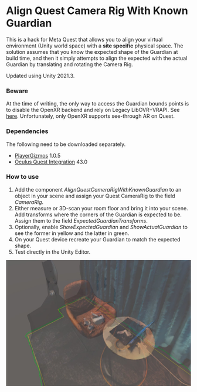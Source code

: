 # Align Quest Camera Rig With Known Guardian

This is a hack for Meta Quest that allows you to align your virtual environment (Unity world space) with a **site specific** physical space. The solution assumes that you know the expected shape of the Guardian at build time, and then it simply attempts to align the expected with the actual Guardian by translating and rotating the Camera Rig.

Updated using Unity 2021.3.

### Beware
At the time of writing, the only way to access the Guardian bounds points is to disable the OpenXR backend and rely on Legacy LibOVR+VRAPI. See [here](https://forum.unity.com/threads/can-we-reuse-user-s-vr-boundaries.818331/#post-8479355). Unfortunately, only OpenXR supports see-through AR on Quest.

### Dependencies
The following need to be downloaded separately.
- [PlayerGizmos](https://github.com/cecarlsen/PlayerGizmos) 1.0.5
- [Oculus Quest Integration](https://assetstore.unity.com/packages/tools/integration/oculus-integration-82022) 43.0

### How to use
1. Add the component *AlignQuestCameraRigWithKnownGuardian* to an object in your scene and assign your Quest CameraRig to the field *CameraRig*.
1. Either measure or 3D-scan your room floor and bring it into your scene. Add transforms where the corners of the Guardian is expected to be. Assign them to the field *ExpectedGuardianTransforms*.
1. Optionally, enable *ShowExpectedGuardian* and *ShowActualGuardian* to see the former in yellow and the latter in green.
1. On your Quest device recreate your Guardian to match the expected shape.
1. Test directly in the Unity Editor.

![Example](https://github.com/cecarlsen/AlignQuestCameraRigWithKnownGuardian/blob/main/ReadmeImages/HotelRoomTest.jpg)
